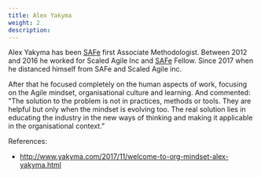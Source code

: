 ```yaml
---
title: Alex Yakyma
weight: 2
description: 
---
```


Alex Yakyma has been [SAFe](https://www.scaledagileframework.com/) first Associate Methodologist. Between 2012 and 2016 he worked for Scaled Agile Inc and [SAFe](https://www.scaledagileframework.com/) Fellow. Since 2017 when he distanced himself from SAFe and Scaled Agile inc.

After that he focused completely on the human aspects of work, focusing on the Agile mindset, organisational culture and learning. And commented: "The solution to the problem is not in practices, methods or tools. They are helpful but only when the mindset is evolving too. The real solution lies in educating the industry in the new ways of thinking and making it applicable in the organisational context.”
 
References:
- http://www.yakyma.com/2017/11/welcome-to-org-mindset-alex-yakyma.html 